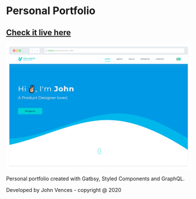 # Personal Portfolio

## [Check it live here](https://johnvences.dev/)

![Thumbnail](thumbnail.png)

Personal portfolio created with Gatbsy, Styled Components and GraphQL.

Developed by John Vences - copyright @ 2020
